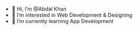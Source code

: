 - 👋 Hi, I’m @Abdal Khan 
- 👀 I’m interested in Web Development & Designing 
- 🌱 I’m currently learning App Development
<!---
AbdalKhan511/AbdalKhan511 is a ✨ special ✨ repository because its `README.md` (this file) appears on your GitHub profile.
You can click the Preview link to take a look at your changes.
--->
